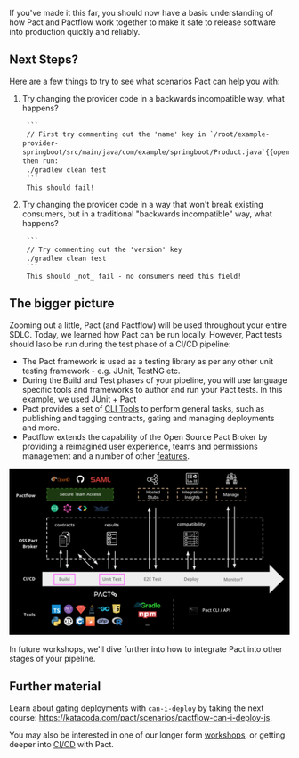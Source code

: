 If you've made it this far, you should now have a basic understanding of how Pact and Pactflow work together to make it safe to release software into production quickly and reliably.

## Next Steps?

Here are a few things to try to see what scenarios Pact can help you with:

1. Try changing the provider code in a backwards incompatible way, what happens?

        ```
        // First try commenting out the 'name' key in `/root/example-provider-springboot/src/main/java/com/example/springboot/Product.java`{{open}}, then run:
        ./gradlew clean test
        ```
        This should fail!

1. Try changing the provider code in a way that won't break existing consumers, but in a traditional "backwards incompatible" way, what happens?

        ```
        // Try commenting out the 'version' key
        ./gradlew clean test
        ```
        This should _not_ fail - no consumers need this field!


## The bigger picture

Zooming out a little, Pact (and Pactflow) will be used throughout your entire SDLC. Today, we learned how Pact can be run locally. However, Pact tests should laso be run during the test phase of a CI/CD pipeline:

* The Pact framework is used as a testing library as per any other unit testing framework - e.g. JUnit, TestNG etc.
* During the Build and Test phases of your pipeline, you will use language specific tools and frameworks to author and run your Pact tests. In this example, we used JUnit + Pact
* Pact provides a set of [CLI Tools](https://docs.pact.io/implementation_guides/cli) to perform general tasks, such as publishing and tagging contracts, gating and managing deployments and more.
* Pactflow extends the capability of the Open Source Pact Broker by providing a reimagined user experience, teams and permissions management and a number of other [features](https://pactflow.io/features).

![Ecosystem](./assets/ecosystem.png)

In future workshops, we'll dive further into how to integrate Pact into other stages of your pipeline.

## Further material

Learn about gating deployments with `can-i-deploy` by taking the next course: https://katacoda.com/pact/scenarios/pactflow-can-i-deploy-js.

You may also be interested in one of our longer form [workshops](https://docs.pact.io/implementation_guides/workshops), or getting deeper into [CI/CD](https://docs.pactflow.io/docs/workshops/ci-cd/) with Pact.